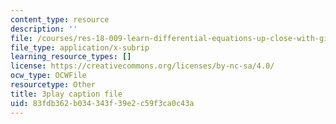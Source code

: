 ```yaml
---
content_type: resource
description: ''
file: /courses/res-18-009-learn-differential-equations-up-close-with-gilbert-strang-and-cleve-moler-fall-2015/83fdb362b034343f39e2c59f3ca0c43a_0r2L3wTqkBc.srt
file_type: application/x-subrip
learning_resource_types: []
license: https://creativecommons.org/licenses/by-nc-sa/4.0/
ocw_type: OCWFile
resourcetype: Other
title: 3play caption file
uid: 83fdb362-b034-343f-39e2-c59f3ca0c43a
---
```

